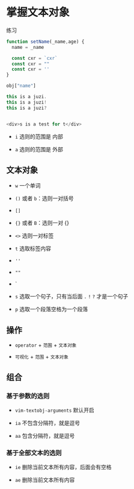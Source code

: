 # 掌握文本对象
练习

```js
function setName(_name,age) {
  name = _name

  const cxr = `cxr`
  const cxr = ""
  const cxr = ''
}

obj["name"]

this is a juzi.
this is a juzi!
this is a juzi?


<div>s is a test for t</div>
```

- `i` 选则的范围是 内部

- `a` 选则的范围是 外部

## 文本对象

- `w` 一个单词

- `()` 或者 `b`：选则一对括号

- `[]`

- `{}` 或者 `B`：选则一对 {}

- `<>` 选则一对标签

- `t` 选取标签内容

- `''`

- `""`

- `

- `s` 选取一个句子，只有当后面 `.`    `!`     `?` 才是一个句子

- `p` 选取一个段落空格为一个段落


## 操作
- `operator` + `范围` + `文本对象`

- `可视化`  +  `范围` + `文本对象`


## 组合

### 基于参数的选则

- `vim-textobj-arguments` 默认开启

- `ia` 不包含分隔符，就是逗号

- `aa` 包含分隔符，就是逗号



### 基于全部文本的选则


- `ie` 删除当前⽂本所有内容，后面会有空格


- `ae` 删除当前⽂本所有内容



